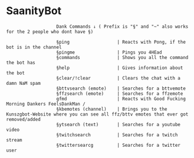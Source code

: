 # SaanityBot

                       Dank Commands ↓ ( Prefix is "§" and "~" also works for the 2 people who dont have §)
              
                       §ping                  | Reacts with Pong, if the bot is in the channel
                       §pingme                | Pings you 4HEad
                       §commands              | Shows you all the command the bot has
                       §help                  | Gives information about the bot
                       §clear/!clear          | Clears the chat with a damn NaM spam
                       §bttvsearch (emote)    | Searches for a bttvemote
                       §ffzsearch (emote)     | Searches for a ffzemote
                       gfmd                   | Reacts with Good Fucking Morning Dankers FeelsDankMan / 
                       §kbemotes (channel)    | Brings you to the Kunszgbot-Website where you can see all ffz/bttv emotes that ever got removed/added
                       §ytsearch (text)       | Searches for a youtube video
                       §twitchsearch          | Searches for a twitch stream
                       §twittersearcg         | Searches for a twitter user
